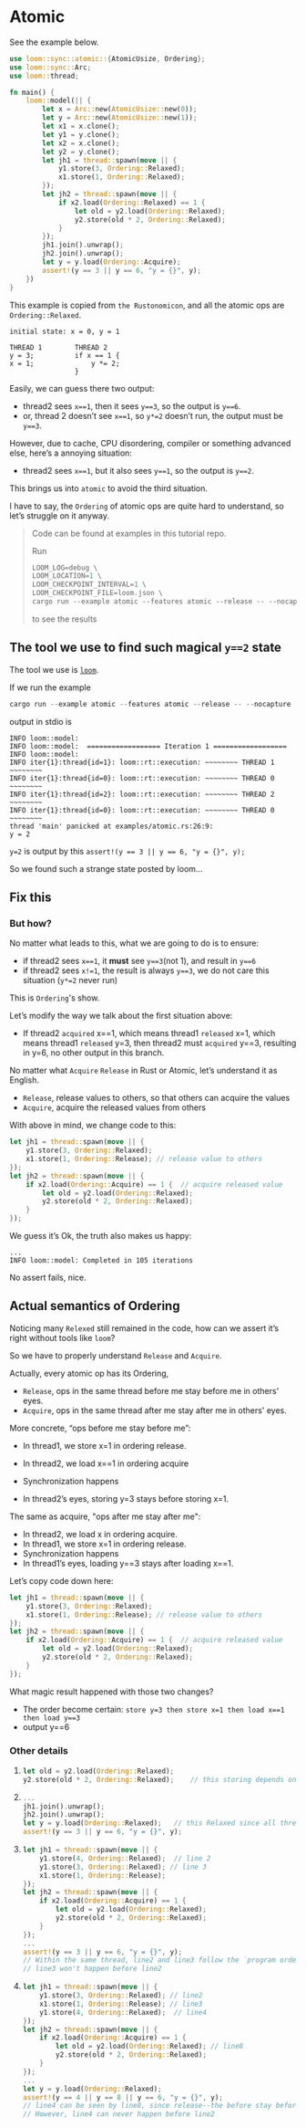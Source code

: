 # Atomic

See the example below.

```rust
use loom::sync::atomic::{AtomicUsize, Ordering};
use loom::sync::Arc;
use loom::thread;

fn main() {
    loom::model(|| {
        let x = Arc::new(AtomicUsize::new(0));
        let y = Arc::new(AtomicUsize::new(1));
        let x1 = x.clone();
        let y1 = y.clone();
        let x2 = x.clone();
        let y2 = y.clone();
        let jh1 = thread::spawn(move || {
            y1.store(3, Ordering::Relaxed);
            x1.store(1, Ordering::Relaxed);
        });
        let jh2 = thread::spawn(move || {
            if x2.load(Ordering::Relaxed) == 1 {
                let old = y2.load(Ordering::Relaxed);
                y2.store(old * 2, Ordering::Relaxed);
            }
        });
        jh1.join().unwrap();
        jh2.join().unwrap();
        let y = y.load(Ordering::Acquire);
        assert!(y == 3 || y == 6, "y = {}", y);
    })
}
```

This example is copied from `the Rustonomicon`, and all the atomic ops are `Ordering::Relaxed`.

```shell
initial state: x = 0, y = 1

THREAD 1        THREAD 2
y = 3;          if x == 1 {
x = 1;              y *= 2;
                }
```

Easily, we can guess there two output:

- thread2 sees `x==1`, then it sees `y==3`, so the output is `y==6`.
- or, thread 2 doesn’t see `x==1`, so `y*=2` doesn’t run, the output must be `y==3`.

However, due to cache, CPU disordering, compiler or something advanced else, here’s a annoying situation:

- thread2 sees `x==1`, but it also sees `y==1`, so the output is `y==2`.



This brings us into `atomic` to avoid the third situation.

I have to say, the `Ordering` of atomic ops are quite hard to understand, so let’s struggle on it anyway.



> Code can be found at examples in this tutorial repo.
>
> Run
>
> ```rust
> LOOM_LOG=debug \
> LOOM_LOCATION=1 \
> LOOM_CHECKPOINT_INTERVAL=1 \
> LOOM_CHECKPOINT_FILE=loom.json \
> cargo run --example atomic --features atomic --release -- --nocapture
> ```
>
> to see the results

## The tool we use to find such magical `y==2` state

The tool we use is [`loom`](https://github.com/tokio-rs/loom).

If we run the example

```rust
cargo run --example atomic --features atomic --release -- --nocapture
```

output in stdio is

```shell
INFO loom::model:
INFO loom::model:  ================== Iteration 1 ==================
INFO loom::model:
INFO iter{1}:thread{id=1}: loom::rt::execution: ~~~~~~~~ THREAD 1 ~~~~~~~~
INFO iter{1}:thread{id=0}: loom::rt::execution: ~~~~~~~~ THREAD 0 ~~~~~~~~
INFO iter{1}:thread{id=2}: loom::rt::execution: ~~~~~~~~ THREAD 2 ~~~~~~~~
INFO iter{1}:thread{id=0}: loom::rt::execution: ~~~~~~~~ THREAD 0 ~~~~~~~~
thread 'main' panicked at examples/atomic.rs:26:9:
y = 2
```

`y=2` is output by this `assert!(y == 3 || y == 6, "y = {}", y);`

So we found such a strange state posted by loom…

## Fix this

### But how?

No matter what leads to this, what we are going to do is to ensure:

- if thread2 sees `x==1`, it **must** see `y==3`(not 1), and result in `y==6`
- if thread2 sees `x!=1`, the result is always `y==3`, we do not care this situation (`y*=2` never run)

This is `Ordering`'s show.

Let’s modify the way we talk about the first situation above:

- If thread2 `acquired` x\=\=1, which means thread1 `released` x=1, which means thread1 `released` y=3, then thread2 must `acquired` y\=\=3, resulting in y=6, no other output in this branch.

No matter what `Acquire` `Release` in Rust or Atomic, let’s understand it as English.

- `Release`, release values to others, so that others can acquire the values
- `Acquire`, acquire the released values from others

With above in mind, we change code to this:

```rust
let jh1 = thread::spawn(move || {
    y1.store(3, Ordering::Relaxed);
    x1.store(1, Ordering::Release);	// release value to others
});
let jh2 = thread::spawn(move || {
    if x2.load(Ordering::Acquire) == 1 {  // acquire released value
        let old = y2.load(Ordering::Relaxed);
        y2.store(old * 2, Ordering::Relaxed);
    }
});
```

We guess it’s Ok, the truth also makes us happy:

```shell
...
INFO loom::model: Completed in 105 iterations
```

No assert fails, nice.

## Actual semantics of Ordering

Noticing many `Relexed` still remained in the code, how can we assert it’s right without tools like `loom`?

So we have to properly understand `Release` and `Acquire`.

Actually, every atomic op has its Ordering,

- `Release`, ops in the same thread before me stay before me in others' eyes.
- `Acquire`, ops in the same thread after me stay after me in others' eyes.

More concrete, “ops before me stay before me”:

- In thread1, we store x=1 in ordering release.

- In thread2, we load x==1 in ordering acquire

- Synchronization happens

- In thread2’s eyes, storing y=3 stays before storing x=1.


The same as acquire, "ops after me stay after me":

- In thread2, we load x in ordering acquire.
- In thread1, we store x=1 in ordering release.
- Synchronization happens
- In thread1’s eyes, loading y\=\=3 stays after loading x\=\=1.

Let’s copy code down here:

```rust
let jh1 = thread::spawn(move || {
    y1.store(3, Ordering::Relaxed);
    x1.store(1, Ordering::Release);	// release value to others
});
let jh2 = thread::spawn(move || {
    if x2.load(Ordering::Acquire) == 1 {  // acquire released value
        let old = y2.load(Ordering::Relaxed);
        y2.store(old * 2, Ordering::Relaxed);
    }
});
```

What magic result happened with those two changes?

- The order become certain: `store y=3 then store x=1 then load x==1 then load y==3`
- output y==6

### Other details

1. ```rust
   let old = y2.load(Ordering::Relaxed);
   y2.store(old * 2, Ordering::Relaxed);	// this storing depends on old, so order is constrained
   ```

2. ```rust
   ...
   jh1.join().unwrap();
   jh2.join().unwrap();
   let y = y.load(Ordering::Relaxed);	// this Relaxed since all threads joined, it's really relaxed
   assert!(y == 3 || y == 6, "y = {}", y);
   ```

3. ```rust
   let jh1 = thread::spawn(move || {
       y1.store(4, Ordering::Relaxed);	// line 2
       y1.store(3, Ordering::Relaxed); // line 3
       x1.store(1, Ordering::Release);
   });
   let jh2 = thread::spawn(move || {
       if x2.load(Ordering::Acquire) == 1 {
           let old = y2.load(Ordering::Relaxed);
           y2.store(old * 2, Ordering::Relaxed);
       }
   });
   ...
   assert!(y == 3 || y == 6, "y = {}", y);
   // Within the same thread, line2 and line3 follow the `program order within a single thread`
   // line3 won't happen before line2
   ```

4. ```rust
   let jh1 = thread::spawn(move || {
       y1.store(3, Ordering::Relaxed); // line2
       x1.store(1, Ordering::Release); // line3
       y1.store(4, Ordering::Relaxed);	// line4
   });
   let jh2 = thread::spawn(move || {
       if x2.load(Ordering::Acquire) == 1 {
           let old = y2.load(Ordering::Relaxed); // line8
           y2.store(old * 2, Ordering::Relaxed);
       }
   });
   ...
   let y = y.load(Ordering::Relaxed);
   assert!(y == 4 || y == 8 || y == 6, "y = {}", y);
   // line4 can be seen by line8, since release--the before stay before, the after are free
   // However, line4 can never happen before line2
   ```

